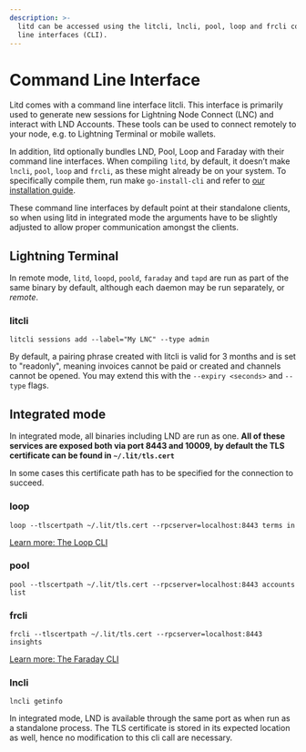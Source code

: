 ```yaml
---
description: >-
  litd can be accessed using the litcli, lncli, pool, loop and frcli command
  line interfaces (CLI).
---
```


# Command Line Interface

Litd comes with a command line interface litcli. This interface is primarily used to generate new sessions for Lightning Node Connect (LNC) and interact with LND Accounts. These tools can be used to connect remotely to your node, e.g. to Lightning Terminal or mobile wallets.

In addition, litd optionally bundles LND, Pool, Loop and Faraday with their command line interfaces. When compiling `litd`, by default, it doesn’t make `lncli`, `pool`, `loop` and `frcli`, as these might already be on your system. To specifically compile them, run make `go-install-cli` and refer to [our installation guide](get-lit.md).

These command line interfaces by default point at their standalone clients, so when using litd in integrated mode the arguments have to be slightly adjusted to allow proper communication  amongst the clients.

## Lightning Terminal <a href="#docs-internal-guid-8c53e272-7fff-5dd4-7b84-2b3bdfd4c6fb" id="docs-internal-guid-8c53e272-7fff-5dd4-7b84-2b3bdfd4c6fb"></a>

In remote mode, `litd`, `loopd`, `poold`, `faraday` and `tapd` are run as part of the same binary by default, although each daemon may be run separately, or _remote_.

### litcli <a href="#docs-internal-guid-bc066a10-7fff-c4e0-0c04-4a0c94ff2092" id="docs-internal-guid-bc066a10-7fff-c4e0-0c04-4a0c94ff2092"></a>

`litcli sessions add --label="My LNC" --type admin`

By default, a pairing phrase created with litcli is valid for 3 months and is set to "readonly", meaning invoices cannot be paid or created and channels cannot be opened. You may extend this with the `--expiry <seconds>` and `--type` flags.

## Integrated mode

In integrated mode, all binaries including LND are run as one. **All of these services are exposed both via port 8443 and 10009, by default the TLS certificate can be found in `~/.lit/tls.cert`**

In some cases this certificate path has to be specified for the connection to succeed.

### loop

`loop --tlscertpath ~/.lit/tls.cert --rpcserver=localhost:8443 terms in`

[Learn more: The Loop CLI](../loop/the-loop-cli.md)

### pool

`pool --tlscertpath ~/.lit/tls.cert --rpcserver=localhost:8443 accounts list`

### frcli

`frcli --tlscertpath ~/.lit/tls.cert --rpcserver=localhost:8443 insights`

[Learn more: The Faraday CLI](../faraday/the-faraday-cli.md)

### lncli

`lncli getinfo`

In integrated mode, LND is available through the same port as when run as a standalone process. The TLS certificate is stored in its expected location as well, hence no modification to this cli call are necessary.
